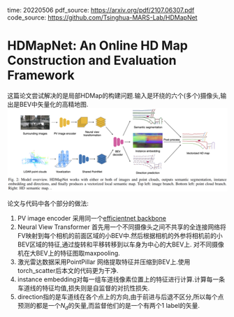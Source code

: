 time: 20220506
pdf_source: https://arxiv.org/pdf/2107.06307.pdf
code_source: https://github.com/Tsinghua-MARS-Lab/HDMapNet

# HDMapNet: An Online HD Map Construction and Evaluation Framework

这篇论文尝试解决的是局部HDMap的构建问题.输入是环绕的六个(多个)摄像头,输出是BEV中矢量化的高精地图.
![image](res/HDMapNet.png)

论文与代码中各个部分的做法:

1. PV image encoder 采用同一个[efficientnet backbone](../../Building_Blocks/EfficientNet:_Rethinking_Model_Scaling_for_Convolutional_Neural_Network.md)
2. Neural View Transformer 首先用一个不同摄像头之间不共享的全连接网络将FV映射到每个相机的前面区域的小BEV中.然后根据相机的外参将相机前的小BEV区域的特征,通过旋转和平移转移到以车身为中心的大BEV上. 对不同摄像机在大BEV上的特征图取maxpooling.
3. 激光雷达数据采用PointPillar 网络提取特征并压缩到BEV上.使用torch_scatter后本文的代码更为干净.
4. instance embedding对每一组车道线像素位置上的特征进行计算.计算每一条车道线的特征均值,损失则是自监督的对抗性损失.
5. direction指的是车道线在各个点上的方向,由于前进与后退不区分,所以每个点预测的都是一个$N_d$的矢量,而监督他们的是一个有两个$1$ label的矢量.